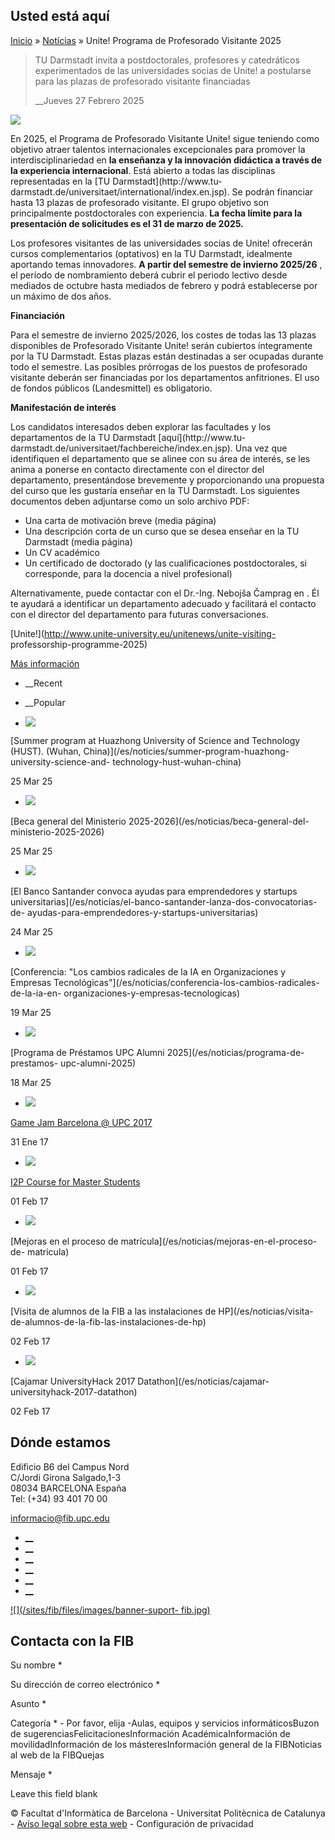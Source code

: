 ## Usted está aquí

[Inicio](/es) » [Notícias](/es/noticias) » Unite! Programa de Profesorado
Visitante 2025

> TU Darmstadt invita a postdoctorales, profesores y catedráticos
> experimentados de las universidades socias de Unite! a postularse para las
> plazas de profesorado visitante financiadas
>
> __Jueves 27 Febrero 2025

![](https://www.fib.upc.edu/sites/fib/files/styles/large/public/unite_logo_per_noticia_1.png?itok=EknU7BFG)

En 2025, el Programa de Profesorado Visitante Unite! sigue teniendo como
objetivo atraer talentos internacionales excepcionales para promover la
interdisciplinariedad en **la enseñanza y la innovación didáctica a través de
la experiencia internacional**. Está abierto a todas las disciplinas
representadas en la [TU Darmstadt](http://www.tu-
darmstadt.de/universitaet/international/index.en.jsp). Se podrán financiar
hasta 13 plazas de profesorado visitante. El grupo objetivo son principalmente
postdoctorales con experiencia. **La fecha límite para la presentación de
solicitudes es el 31 de marzo de 2025.**

Los profesores visitantes de las universidades socias de Unite! ofrecerán
cursos complementarios (optativos) en la TU Darmstadt, idealmente aportando
temas innovadores. **A partir del semestre de invierno 2025/26** , el período
de nombramiento deberá cubrir el periodo lectivo desde mediados de octubre
hasta mediados de febrero y podrá establecerse por un máximo de dos años.

**Financiación**

Para el semestre de invierno 2025/2026, los costes de todas las 13 plazas
disponibles de Profesorado Visitante Unite! serán cubiertos íntegramente por
la TU Darmstadt. Estas plazas están destinadas a ser ocupadas durante todo el
semestre. Las posibles prórrogas de los puestos de profesorado visitante
deberán ser financiadas por los departamentos anfitriones. El uso de fondos
públicos (Landesmittel) es obligatorio.

**Manifestación de interés**

Los candidatos interesados deben explorar las facultades y los departamentos
de la TU Darmstadt [aquí](http://www.tu-
darmstadt.de/universitaet/fachbereiche/index.en.jsp). Una vez que identifiquen
el departamento que se alinee con su área de interés, se les anima a ponerse
en contacto directamente con el director del departamento, presentándose
brevemente y proporcionando una propuesta del curso que les gustaría enseñar
en la TU Darmstadt. Los siguientes documentos deben adjuntarse como un solo
archivo PDF:

  * Una carta de motivación breve (media página)
  * Una descripción corta de un curso que se desea enseñar en la TU Darmstadt (media página)
  * Un CV académico
  * Un certificado de doctorado (y las cualificaciones postdoctorales, si corresponde, para la docencia a nivel profesional)

Alternativamente, puede contactar con el Dr.-Ing. Nebojša Čamprag en  . Él te
ayudará a identificar un departamento adecuado y facilitará el contacto con el
director del departamento para futuras conversaciones.

[Unite!](http://www.unite-university.eu/unitenews/unite-visiting-
professorship-programme-2025)

[Más
información](/sites/fib/files/documents/unite_visiting_professorships_open_call_2025_update.pdf)

  * __Recent
  * __Popular

  * [![](https://www.fib.upc.edu/sites/fib/files/styles/media_thumbnail/public/summer_school_huazong_2025_per_noticia.png?itok=rNCmgzAl)](/es/noticies/summer-program-huazhong-university-science-and-technology-hust-wuhan-china)

[Summer program at Huazhong University of Science and Technology (HUST).
(Wuhan, China)](/es/noticies/summer-program-huazhong-university-science-and-
technology-hust-wuhan-china)

25 Mar 25

  * [![](https://www.fib.upc.edu/sites/fib/files/styles/media_thumbnail/public/beca_general_del_ministeri_2025_-_2026_.png?itok=p5vx2yRW)](/es/noticias/beca-general-del-ministerio-2025-2026)

[Beca general del Ministerio 2025-2026](/es/noticias/beca-general-del-
ministerio-2025-2026)

25 Mar 25

  * [![](https://www.fib.upc.edu/sites/fib/files/styles/media_thumbnail/public/santanderx_startups_noticia.png?itok=yRG6AbEt)](/es/noticias/el-banco-santander-lanza-dos-convocatorias-de-ayudas-para-emprendedores-y-startups-universitarias)

[El Banco Santander convoca ayudas para emprendedores y startups
universitarias](/es/noticias/el-banco-santander-lanza-dos-convocatorias-de-
ayudas-para-emprendedores-y-startups-universitarias)

24 Mar 25

  * [![](https://www.fib.upc.edu/sites/fib/files/styles/media_thumbnail/public/conferencia_daniel_niezgoda_ia_per_noticia_v2.png?itok=Y0TRSLUB)](/es/noticias/conferencia-los-cambios-radicales-de-la-ia-en-organizaciones-y-empresas-tecnologicas)

[Conferencia: "Los cambios radicales de la IA en Organizaciones y Empresas
Tecnológicas"](/es/noticias/conferencia-los-cambios-radicales-de-la-ia-en-
organizaciones-y-empresas-tecnologicas)

19 Mar 25

  * [![](https://www.fib.upc.edu/sites/fib/files/styles/media_thumbnail/public/prestecupcalumni_2025.png?itok=ZR7Oqgh6)](/es/noticias/programa-de-prestamos-upc-alumni-2025)

[Programa de Préstamos UPC Alumni 2025](/es/noticias/programa-de-prestamos-
upc-alumni-2025)

18 Mar 25

  * [![](https://www.fib.upc.edu/sites/fib/files/styles/media_thumbnail/public/logo-gamejambarcelona2017.png?itok=2xd3AN94)](/es/noticias/game-jam-barcelona-upc-2017)

[Game Jam Barcelona @ UPC 2017](/es/noticias/game-jam-barcelona-upc-2017)

31 Ene 17

  * [![](https://www.fib.upc.edu/sites/fib/files/styles/media_thumbnail/public/i2p-2017.png?itok=3x2IfqG3)](/es/noticies/i2p-course-master-students)

[I2P Course for Master Students](/es/noticies/i2p-course-master-students)

01 Feb 17

  * [![](https://www.fib.upc.edu/sites/fib/files/styles/media_thumbnail/public/esecretaria_pantalles.png?itok=wWF2uHmQ)](/es/noticias/mejoras-en-el-proceso-de-matricula)

[Mejoras en el proceso de matrícula](/es/noticias/mejoras-en-el-proceso-de-
matricula)

01 Feb 17

  * [![](https://www.fib.upc.edu/sites/fib/files/styles/media_thumbnail/public/visitahp2017.jpg?itok=tJk2gYbI)](/es/noticias/visita-de-alumnos-de-la-fib-las-instalaciones-de-hp)

[Visita de alumnos de la FIB a las instalaciones de HP](/es/noticias/visita-
de-alumnos-de-la-fib-las-instalaciones-de-hp)

02 Feb 17

  * [![](https://www.fib.upc.edu/sites/fib/files/styles/media_thumbnail/public/datathonuniversityhack-2017.png?itok=H-tHkATI)](/es/noticias/cajamar-universityhack-2017-datathon)

[Cajamar UniversityHack 2017 Datathon](/es/noticias/cajamar-
universityhack-2017-datathon)

02 Feb 17

## Dónde estamos

Edificio B6 del Campus Nord  
C/Jordi Girona Salgado,1-3  
08034 BARCELONA España  
Tel: (+34) 93 401 70 00

[informacio@fib.upc.edu](mailto:informacio@fib.upc.edu)

  * [__](/es/noticies/rss.rss)
  * [__](https://www.facebook.com/fib.upc)
  * [__](https://twitter.com/fib_upc)
  * [__](https://www.flickr.com/photos/fib-upc/albums)
  * [__](https://www.youtube.com/user/mediafib)
  * [__](https://www.instagram.com/fib.upc/)

[![](/sites/fib/files/images/banner-suport-
fib.jpg)](http://suport.fib.upc.edu)

## Contacta con la FIB

Su nombre *

Su dirección de correo electrónico *

Asunto *

Categoría * \- Por favor, elija -Aulas, equipos y servicios informáticosBuzon
de sugerenciasFelicitacionesInformación AcadémicaInformación de
movilidadInformación de los másteresInformación general de la FIBNoticias al
web de la FIBQuejas

Mensaje *

Leave this field blank

© Facultat d'Informàtica de Barcelona - Universitat Politècnica de Catalunya -
[Avíso legal sobre esta web](/es/aviso-legal-sobre-esta-web) \- Configuración
de privacidad

